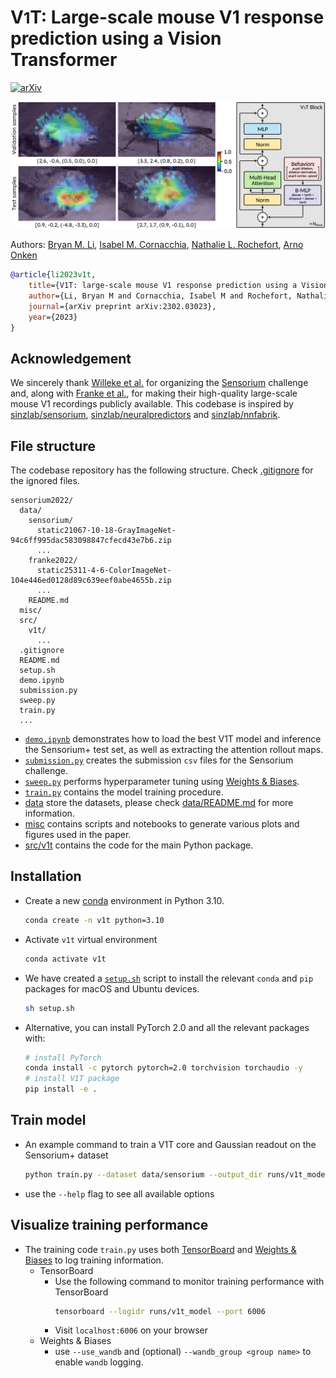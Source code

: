 # V<font size='5'>1</font>T: Large-scale mouse V1 response prediction using a Vision Transformer

[![arXiv](https://img.shields.io/badge/arXiv-2302.03023-b31b1b.svg)](https://arxiv.org/abs/2302.03023)

![](misc/images/v1t.png)

Authors: [Bryan M. Li](https://twitter.com/bryanlimy), [Isabel M. Cornacchia](https://twitter.com/isabelmaria_c), [Nathalie L. Rochefort](https://twitter.com/RochefortLab), [Arno Onken](https://homepages.inf.ed.ac.uk/aonken/)

```bibtex
@article{li2023v1t,
    title={V1T: large-scale mouse V1 response prediction using a Vision Transformer},
    author={Li, Bryan M and Cornacchia, Isabel M and Rochefort, Nathalie L and Onken, Arno},
    journal={arXiv preprint arXiv:2302.03023},
    year={2023}
}
```

## Acknowledgement

We sincerely thank [Willeke et al.](https://arxiv.org/abs/2206.08666) for organizing the [Sensorium](https://sensorium2022.net/home) challenge and, along with [Franke et al.](https://www.nature.com/articles/s41586-022-05270-3), for making their high-quality large-scale mouse V1 recordings publicly available. This codebase is inspired by [sinzlab/sensorium](https://github.com/sinzlab/sensorium), [sinzlab/neuralpredictors](https://github.com/sinzlab/neuralpredictors) and [sinzlab/nnfabrik](https://github.com/sinzlab/nnfabrik). 

## File structure
The codebase repository has the following structure. Check [.gitignore](.gitignore) for the ignored files.
```
sensorium2022/
  data/
    sensorium/
      static21067-10-18-GrayImageNet-94c6ff995dac583098847cfecd43e7b6.zip
      ...
    franke2022/
      static25311-4-6-ColorImageNet-104e446ed0128d89c639eef0abe4655b.zip
      ...
    README.md
  misc/
  src/
    v1t/
      ...
  .gitignore
  README.md
  setup.sh
  demo.ipynb
  submission.py
  sweep.py
  train.py
  ...
```
- [`demo.ipynb`](demo.ipynb) demonstrates how to load the best V1T model and inference the Sensorium+ test set, as well as extracting the attention rollout maps.
- [`submission.py`](submission.py) creates the submission `csv` files for the Sensorium challenge.
- [`sweep.py`](sweep.py) performs hyperparameter tuning using [Weights & Biases](https://wandb.ai/site).
- [`train.py`](train.py) contains the model training procedure.
- [data](data/) store the datasets, please check [data/README.md](data/README.md) for more information.
- [misc](misc/) contains scripts and notebooks to generate various plots and figures used in the paper.
- [src/v1t](src/v1t/) contains the code for the main Python package.

## Installation
- Create a new [conda](https://docs.conda.io/en/latest/miniconda.html) environment in Python 3.10.
  ```bash
  conda create -n v1t python=3.10
  ```
- Activate `v1t` virtual environment
  ```bash
  conda activate v1t
  ```
- We have created a [`setup.sh`](setup.sh) script to install the relevant `conda` and `pip` packages for macOS and Ubuntu devices.
  ```bash
  sh setup.sh
  ```
- Alternative, you can install PyTorch 2.0 and all the relevant packages with:
  ```bash
  # install PyTorch
  conda install -c pytorch pytorch=2.0 torchvision torchaudio -y
  # install V1T package
  pip install -e .
  ```

## Train model
- An example command to train a V1T core and Gaussian readout on the Sensorium+ dataset
  ```bash
  python train.py --dataset data/sensorium --output_dir runs/v1t_model --core vit --readout gaussian2d --behavior_mode 3 --batch_size 16
  ```
- use the `--help` flag to see all available options

## Visualize training performance
- The training code `train.py` uses both [TensorBoard](https://www.tensorflow.org/tensorboard) and [Weights & Biases](https://wandb.ai/site) to log training information.
  - TensorBoard
    - Use the following command to monitor training performance with TensorBoard
      ```bash
      tensorboard --logidr runs/v1t_model --port 6006
      ```
    - Visit `localhost:6006` on your browser
  - Weights & Biases
    - use `--use_wandb` and (optional) `--wandb_group <group name>` to enable `wandb` logging.